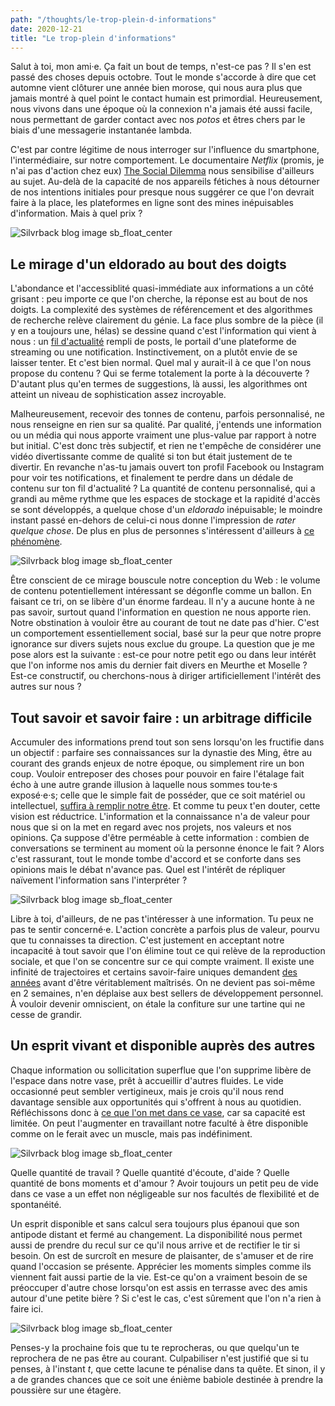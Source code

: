 ```yaml
---
path: "/thoughts/le-trop-plein-d-informations"
date: 2020-12-21
title: "Le trop-plein d'informations"
---
```


Salut à toi, mon ami·e. Ça fait un bout de temps, n'est-ce pas ? Il s'en est passé des choses depuis octobre. Tout le monde s'accorde à dire que cet automne vient clôturer une année bien morose, qui nous aura plus que jamais montré à quel point le contact humain est primordial. Heureusement, nous vivons dans une époque où la connexion n'a jamais été aussi facile, nous permettant de garder contact avec nos *potos* et êtres chers par le biais d'une messagerie instantanée lambda.

C'est par contre légitime de nous interroger sur l'influence du smartphone, l'intermédiaire, sur notre comportement. Le documentaire *Netflix* (promis, je n'ai pas d'action chez eux) [The Social Dilemma](https://www.thesocialdilemma.com/) nous sensibilise d'ailleurs au sujet. Au-delà de la capacité de nos appareils fétiches à nous détourner de nos intentions initiales pour presque nous suggérer ce que l'on devrait faire à la place, les plateformes en ligne sont des mines inépuisables d'information. Mais à quel prix ?

![Silvrback blog image sb_float_center](https://silvrback.s3.amazonaws.com/uploads/e5dcec5f-b278-43e1-afbf-b44a92081ddb/ambleteuse.jpg)

## Le mirage d'un eldorado au bout des doigts

L'abondance et l'accessiblité quasi-immédiate aux informations a un côté grisant : peu importe ce que l'on cherche, la réponse est au bout de nos doigts. La complexité des systèmes de référencement et des algorithmes de recherche relève clairement du génie. La face plus sombre de la pièce (il y en a toujours une, hélas) se dessine quand c'est l'information qui vient à nous : un [fil d'actualité](https://www.nouvelobs.com/rue89/notre-epoque/20171222.OBS9715/shot-de-dopamine-ce-que-facebook-fait-au-cerveau-de-mon-amie-emilie.html) rempli de posts, le portail d'une plateforme de streaming ou une notification. Instinctivement, on a plutôt envie de se laisser tenter. Et c'est bien normal. Quel mal y aurait-il à ce que l'on nous propose du contenu ? Qui se ferme totalement la porte à la découverte ? D'autant plus qu'en termes de suggestions, là aussi, les algorithmes ont atteint un niveau de sophistication assez incroyable.

Malheureusement, recevoir des tonnes de contenu, parfois personnalisé, ne nous renseigne en rien sur sa qualité. Par qualité, j'entends une information ou un média qui nous apporte vraiment une plus-value par rapport à notre but initial. C'est donc très subjectif, et rien ne t'empêche de considérer une vidéo divertissante comme de qualité si ton but était justement de te divertir. En revanche n'as-tu jamais ouvert ton profil Facebook ou Instagram pour voir tes notifications, et finalement te perdre dans un dédale de contenu sur ton fil d'actualité ? La quantité de contenu personnalisé, qui a grandi au même rythme que les espaces de stockage et la rapidité d'accès se sont développés, a quelque chose d'un *eldorado* inépuisable; le moindre instant passé en-dehors de celui-ci nous donne l'impression de *rater quelque chose*. De plus en plus de personnes s'intéressent d'ailleurs à [ce phénomène](https://fr.wikipedia.org/wiki/Syndrome_FOMO).

![Silvrback blog image sb_float_center](https://silvrback.s3.amazonaws.com/uploads/e5dcec5f-b278-43e1-afbf-b44a92081ddb/cerfvolant.jpg)

Être conscient de ce mirage bouscule notre conception du Web : le volume de contenu potentiellement intéressant se dégonfle comme un ballon. En faisant ce tri, on se libère d'un énorme fardeau. Il n'y a aucune honte à ne pas savoir, surtout quand l'information en question ne nous apporte rien. Notre obstination à vouloir être au courant de tout ne date pas d'hier. C'est un comportement essentiellement social, basé sur la peur que notre propre ignorance sur divers sujets nous exclue du groupe. La question que je me pose alors est la suivante : est-ce pour notre petit ego ou dans leur intérêt que l'on informe nos amis du dernier fait divers en Meurthe et Moselle ? Est-ce constructif, ou cherchons-nous à diriger artificiellement l'intérêt des autres sur nous ?

## Tout savoir et savoir faire : un arbitrage difficile

Accumuler des informations prend tout son sens lorsqu'on les fructifie dans un objectif : parfaire ses connaissances sur la dynastie des Ming, être au courant des grands enjeux de notre époque, ou simplement rire un bon coup. Vouloir entreposer des choses pour pouvoir en faire l'étalage fait écho à une autre grande illusion à laquelle nous sommes tou·te·s exposé·e·s; celle que le simple fait de posséder, que ce soit matériel ou intellectuel, [suffira à remplir notre être](https://www.babelio.com/livres/Piketty-Capital-et-ideologie/1167551). Et comme tu peux t'en douter, cette vision est réductrice. L'information et la connaissance n'a de valeur pour nous que si on la met en regard avec nos projets, nos valeurs et nos opinions. Ça suppose d'être perméable à cette information : combien de conversations se terminent au moment où la personne énonce le fait ? Alors c'est rassurant, tout le monde tombe d'accord et se conforte dans ses opinions mais le débat n'avance pas. Quel est l'intérêt de répliquer naïvement l'information sans l'interpréter ?

![Silvrback blog image sb_float_center](https://silvrback.s3.amazonaws.com/uploads/e5dcec5f-b278-43e1-afbf-b44a92081ddb/creercestresister.jpg)

Libre à toi, d'ailleurs, de ne pas t'intéresser à une information. Tu peux ne pas te sentir concerné·e. L'action concrète a parfois plus de valeur, pourvu que tu connaisses ta direction. C'est justement en acceptant notre incapacité à tout savoir que l'on élimine tout ce qui relève de la reproduction sociale, et que l'on se concentre sur ce qui compte vraiment. Il existe une infinité de trajectoires et certains savoir-faire uniques demandent [des années](https://www.vivrelejapon.com/a-savoir/comprendre-le-japon/metier-chef-cuisiner-sushi) avant d'être véritablement maîtrisés. On ne devient pas soi-même en 2 semaines, n'en déplaise aux best sellers de développement personnel. À vouloir devenir omniscient, on étale la confiture sur une tartine qui ne cesse de grandir.

## Un esprit vivant et disponible auprès des autres

Chaque information ou sollicitation superflue que l'on supprime libère de l'espace dans notre vase, prêt à accueillir d'autres fluides. Le vide occasionné peut sembler vertigineux, mais je crois qu'il nous rend davantage sensible aux opportunités qui s'offrent à nous au quotidien. Réfléchissons donc à [ce que l'on met dans ce vase](https://usbeketrica.com/fr/article/vivre-sans-objets-qui-sont-les-minimalistes), car sa capacité est limitée. On peut l'augmenter en travaillant notre faculté à être disponible comme on le ferait avec un muscle, mais pas indéfiniment.

![Silvrback blog image sb_float_center](https://silvrback.s3.amazonaws.com/uploads/e5dcec5f-b278-43e1-afbf-b44a92081ddb/baz.jpg)

Quelle quantité de travail ? Quelle quantité d'écoute, d'aide ? Quelle quantité de bons moments et d'amour ? Avoir toujours un petit peu de vide dans ce vase a un effet non négligeable sur nos facultés de flexibilité et de spontanéité.

Un esprit disponible et sans calcul sera toujours plus épanoui que son antipode distant et fermé au changement. La disponibilité nous permet aussi de prendre du recul sur ce qu'il nous arrive et de rectifier le tir si besoin. On est de surcroît en mesure de plaisanter, de s'amuser et de rire quand l'occasion se présente. Apprécier les moments simples comme ils viennent fait aussi partie de la vie. Est-ce qu'on a vraiment besoin de se préoccuper d'autre chose lorsqu'on est assis en terrasse avec des amis autour d'une petite bière ? Si c'est le cas, c'est sûrement que l'on n'a rien à faire ici.

![Silvrback blog image sb_float_center](https://silvrback.s3.amazonaws.com/uploads/cbf1a28e-75d6-487e-80ee-4c902b49b4e5/vue-appart.jpg)

Penses-y la prochaine fois que tu te reprocheras, ou que quelqu'un te reprochera de ne pas être au courant. Culpabiliser n'est justifié que si tu penses, à l'instant *t*, que cette lacune te pénalise dans ta quête. Et sinon, il y a de grandes chances que ce soit une énième babiole destinée à prendre la poussière sur une étagère.

